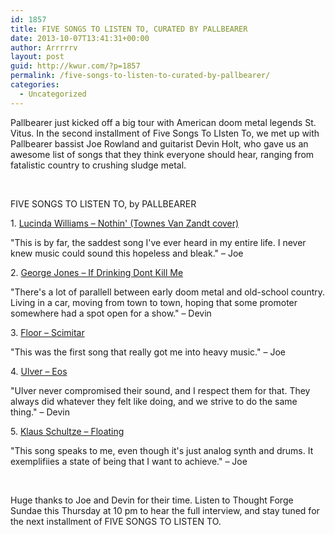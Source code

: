 ```yaml
---
id: 1857
title: FIVE SONGS TO LISTEN TO, CURATED BY PALLBEARER
date: 2013-10-07T13:41:31+00:00
author: Arrrrrv
layout: post
guid: http://kwur.com/?p=1857
permalink: /five-songs-to-listen-to-curated-by-pallbearer/
categories:
  - Uncategorized
---
```

<div class="pf-content">
  <p>
    Pallbearer just kicked off a big tour with American doom metal legends St. Vitus. In the second installment of Five Songs To LIsten To, we met up with Pallbearer bassist Joe Rowland and guitarist Devin Holt, who gave us an awesome list of songs that they think everyone should hear, ranging from fatalistic country to crushing sludge metal.&nbsp;
  </p>
  
  <p>
    &nbsp;
  </p>
  
  <p>
    FIVE SONGS TO LISTEN TO, by PALLBEARER
  </p>
  
  <p>
    1. <a href="http://grooveshark.com/#!/album/Poet+A+Tribute+To+Townes+Van+Zandt+2009+Reissue/4588206">Lucinda Williams &#8211; Nothin' (Townes Van Zandt cover)</a>&nbsp;
  </p>
  
  <p>
    "This is by far, the saddest song I've ever heard in my entire life. I never knew music could sound this hopeless and bleak." &#8211; Joe
  </p>
  
  <p>
    2. <a href="http://www.youtube.com/watch?v=AF-XTP6VZ9E">George Jones &#8211; If Drinking Dont Kill Me</a>
  </p>
  
  <p>
    "There's a lot of parallell between early doom metal and old-school country. Living in a car, moving from town to town, hoping that some promoter somewhere had a spot open for a show." &#8211; Devin
  </p>
  
  <p>
    3. <a href="http://www.youtube.com/watch?v=yH5yH03Tlp4">Floor &#8211; Scimitar</a>
  </p>
  
  <p>
    "This was the first song that really got me into heavy music." &#8211; Joe
  </p>
  
  <p>
    4. <a href="http://www.youtube.com/watch?v=U9kGpx88MoE">Ulver &#8211; Eos</a>
  </p>
  
  <p>
    "Ulver never compromised their sound, and I respect them for that. They always did whatever they felt like doing, and we strive to do the same thing." &#8211; Devin
  </p>
  
  <p>
    5. <a href="http://www.youtube.com/watch?v=wxph3ow9gs0">Klaus Schultze &#8211; Floating</a>
  </p>
  
  <p>
    "This song speaks to me, even though it's just analog synth and drums. It exemplifiies a state of being that I want to achieve." &#8211; Joe
  </p>
  
  <p>
    &nbsp;
  </p>
  
  <p>
    Huge thanks to Joe and Devin for their time. Listen to Thought Forge Sundae this Thursday at 10 pm to hear the full interview, and stay tuned for the next installment of FIVE SONGS TO LISTEN TO.&nbsp;
  </p>
</div>